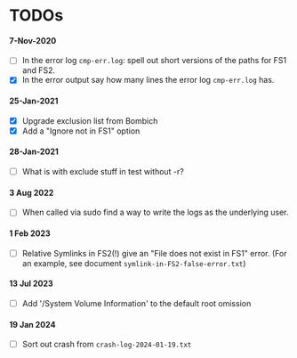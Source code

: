 # TODOs

#### 7-Nov-2020

- [ ] In the error log `cmp-err.log`: spell out short versions of the paths for FS1 and FS2.
- [x] In the error output say how many lines the error log `cmp-err.log` has.

#### 25-Jan-2021

- [x] Upgrade exclusion list from Bombich
- [x] Add a "Ignore not in FS1" option

#### 28-Jan-2021

- [ ] What is with exclude stuff in test without -r?

#### 3 Aug 2022

- [ ] When called via sudo find a way to write the logs as the underlying user.

#### 1 Feb 2023

- [ ] Relative Symlinks in FS2(!) give an "File does not exist in FS1" error. (For an example, see document `symlink-in-FS2-false-error.txt`)

#### 13 Jul 2023

- [ ] Add '/System Volume Information' to the default root omission

#### 19 Jan 2024

- [ ] Sort out crash from `crash-log-2024-01-19.txt`

